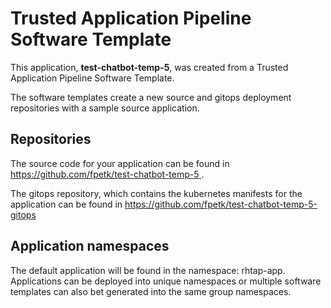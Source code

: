# Trusted Application Pipeline Software Template

This application, **test-chatbot-temp-5**, was created from a Trusted Application Pipeline Software Template.

The software templates create a new source and gitops deployment repositories with a sample source application. 

## Repositories

The source code for your application can be found in [https://github.com/fpetk/test-chatbot-temp-5 ](https://github.com/fpetk/test-chatbot-temp-5 ).
 
The gitops repository, which contains the kubernetes manifests for the application can be found in 
[https://github.com/fpetk/test-chatbot-temp-5-gitops ](https://github.com/fpetk/test-chatbot-temp-5-gitops ) 

## Application namespaces 

The default application will be found in the namespace: rhtap-app. Applications can be deployed into unique namespaces or multiple software templates can also bet generated into the same group namespaces.  
